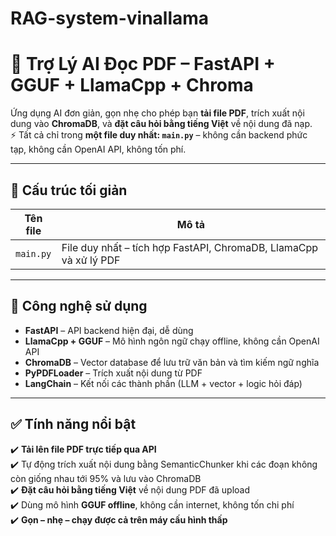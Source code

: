 # RAG-system-vinallama
# 🤖 Trợ Lý AI Đọc PDF – FastAPI + GGUF + LlamaCpp + Chroma 

Ứng dụng AI đơn giản, gọn nhẹ cho phép bạn **tải file PDF**, trích xuất nội dung vào **ChromaDB**, và **đặt câu hỏi bằng tiếng Việt** về nội dung đã nạp.  
⚡ Tất cả chỉ trong **một file duy nhất: `main.py`** – không cần backend phức tạp, không cần OpenAI API, không tốn phí.

---

## 📂 Cấu trúc tối giản

| Tên file     | Mô tả                                                                 |
|--------------|----------------------------------------------------------------------|
| `main.py`    | File duy nhất – tích hợp FastAPI, ChromaDB, LlamaCpp và xử lý PDF   |

---

## 🧠 Công nghệ sử dụng

- **FastAPI** – API backend hiện đại, dễ dùng
- **LlamaCpp + GGUF** – Mô hình ngôn ngữ chạy offline, không cần OpenAI API
- **ChromaDB** – Vector database để lưu trữ văn bản và tìm kiếm ngữ nghĩa
- **PyPDFLoader** – Trích xuất nội dung từ PDF
- **LangChain** – Kết nối các thành phần (LLM + vector + logic hỏi đáp)

---

## ✅ Tính năng nổi bật

✔️ **Tải lên file PDF trực tiếp qua API**  
✔️ Tự động trích xuất nội dung bằng SemanticChunker khi các đoạn không còn giống nhau tới 95% và lưu vào ChromaDB  
✔️ **Đặt câu hỏi bằng tiếng Việt** về nội dung PDF đã upload  
✔️ Dùng mô hình **GGUF offline**, không cần internet, không tốn chi phí  
✔️ **Gọn – nhẹ – chạy được cả trên máy cấu hình thấp**


